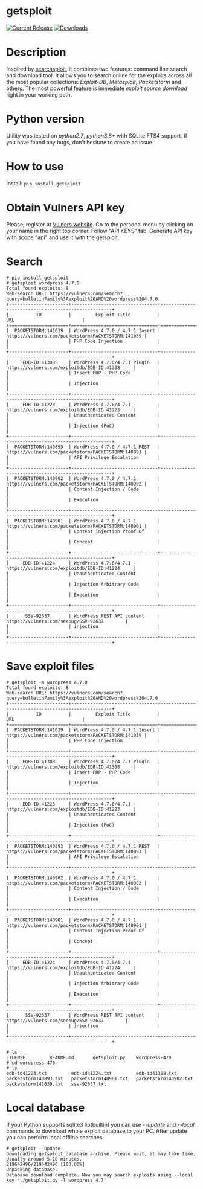 # getsploit

[![Current Release](https://img.shields.io/github/release/vulnersCom/getsploit.svg "Current Release")](https://github.com/vulnersCom/getsploit/releases/latest)
[![Downloads](https://img.shields.io/github/downloads/vulnersCom/getsploit/total.svg "Downloads")](https://github.com/vulnersCom/getsploit/releases) 

# Description
Inspired by [searchsploit](https://github.com/offensive-security/exploit-database/blob/master/searchsploit), it combines two features: command line search and download tool.
It allows you to search online for the exploits across all the most popular collections: *Exploit-DB*, *Metasploit*, *Packetstorm* and others.
The most powerful feature is immediate *exploit source download* right in your working path.

# Python version
Utility was tested on *python2.7*, *python3.8+* with SQLite FTS4 support. If you have found any bugs, don't hesitate to create an issue

# How to use

Install: `pip install getsploit`

# Obtain Vulners API key

Please, register at [Vulners website](https://vulners.com).
Go to the personal menu by clicking on your name in the right top corner.
Follow "API KEYS" tab.
Generate API key with scope "api" and use it with the getsploit.

# Search
```
# pip install getsploit
# getsploit wordpress 4.7.0
Total found exploits: 8
Web-search URL: https://vulners.com/search?query=bulletinFamily%3Aexploit%20AND%20wordpress%204.7.0
+----------------------+--------------------------------+----------------------------------------------------+
|          ID          |         Exploit Title          |                        URL                         |
+======================+================================+====================================================+
|  PACKETSTORM:141039  | WordPress 4.7.0 / 4.7.1 Insert | https://vulners.com/packetstorm/PACKETSTORM:141039 |
|                      | PHP Code Injection             |                                                    |
+----------------------+--------------------------------+----------------------------------------------------+
|     EDB-ID:41308     | WordPress 4.7.0/4.7.1 Plugin   |     https://vulners.com/exploitdb/EDB-ID:41308     |
|                      | Insert PHP - PHP Code          |                                                    |
|                      | Injection                      |                                                    |
+----------------------+--------------------------------+----------------------------------------------------+
|     EDB-ID:41223     | WordPress 4.7.0/4.7.1 -        |     https://vulners.com/exploitdb/EDB-ID:41223     |
|                      | Unauthenticated Content        |                                                    |
|                      | Injection (PoC)                |                                                    |
+----------------------+--------------------------------+----------------------------------------------------+
|  PACKETSTORM:140893  | WordPress 4.7.0 / 4.7.1 REST   | https://vulners.com/packetstorm/PACKETSTORM:140893 |
|                      | API Privilege Escalation       |                                                    |
+----------------------+--------------------------------+----------------------------------------------------+
|  PACKETSTORM:140902  | WordPress 4.7.0 / 4.7.1        | https://vulners.com/packetstorm/PACKETSTORM:140902 |
|                      | Content Injection / Code       |                                                    |
|                      | Execution                      |                                                    |
+----------------------+--------------------------------+----------------------------------------------------+
|  PACKETSTORM:140901  | WordPress 4.7.0 / 4.7.1        | https://vulners.com/packetstorm/PACKETSTORM:140901 |
|                      | Content Injection Proof Of     |                                                    |
|                      | Concept                        |                                                    |
+----------------------+--------------------------------+----------------------------------------------------+
|     EDB-ID:41224     | WordPress 4.7.0/4.7.1 -        |     https://vulners.com/exploitdb/EDB-ID:41224     |
|                      | Unauthenticated Content        |                                                    |
|                      | Injection Arbitrary Code       |                                                    |
|                      | Execution                      |                                                    |
+----------------------+--------------------------------+----------------------------------------------------+
|      SSV-92637       | WordPress REST API content     |        https://vulners.com/seebug/SSV-92637        |
|                      | injection                      |                                                    |
+----------------------+--------------------------------+----------------------------------------------------+
```

# Save exploit files
```
# getsploit -m wordpress 4.7.0
Total found exploits: 8
Web-search URL: https://vulners.com/search?query=bulletinFamily%3Aexploit%20AND%20wordpress%204.7.0
+----------------------+--------------------------------+----------------------------------------------------+
|          ID          |         Exploit Title          |                        URL                         |
+======================+================================+====================================================+
|  PACKETSTORM:141039  | WordPress 4.7.0 / 4.7.1 Insert | https://vulners.com/packetstorm/PACKETSTORM:141039 |
|                      | PHP Code Injection             |                                                    |
+----------------------+--------------------------------+----------------------------------------------------+
|     EDB-ID:41308     | WordPress 4.7.0/4.7.1 Plugin   |     https://vulners.com/exploitdb/EDB-ID:41308     |
|                      | Insert PHP - PHP Code          |                                                    |
|                      | Injection                      |                                                    |
+----------------------+--------------------------------+----------------------------------------------------+
|     EDB-ID:41223     | WordPress 4.7.0/4.7.1 -        |     https://vulners.com/exploitdb/EDB-ID:41223     |
|                      | Unauthenticated Content        |                                                    |
|                      | Injection (PoC)                |                                                    |
+----------------------+--------------------------------+----------------------------------------------------+
|  PACKETSTORM:140893  | WordPress 4.7.0 / 4.7.1 REST   | https://vulners.com/packetstorm/PACKETSTORM:140893 |
|                      | API Privilege Escalation       |                                                    |
+----------------------+--------------------------------+----------------------------------------------------+
|  PACKETSTORM:140902  | WordPress 4.7.0 / 4.7.1        | https://vulners.com/packetstorm/PACKETSTORM:140902 |
|                      | Content Injection / Code       |                                                    |
|                      | Execution                      |                                                    |
+----------------------+--------------------------------+----------------------------------------------------+
|  PACKETSTORM:140901  | WordPress 4.7.0 / 4.7.1        | https://vulners.com/packetstorm/PACKETSTORM:140901 |
|                      | Content Injection Proof Of     |                                                    |
|                      | Concept                        |                                                    |
+----------------------+--------------------------------+----------------------------------------------------+
|     EDB-ID:41224     | WordPress 4.7.0/4.7.1 -        |     https://vulners.com/exploitdb/EDB-ID:41224     |
|                      | Unauthenticated Content        |                                                    |
|                      | Injection Arbitrary Code       |                                                    |
|                      | Execution                      |                                                    |
+----------------------+--------------------------------+----------------------------------------------------+
|      SSV-92637       | WordPress REST API content     |        https://vulners.com/seebug/SSV-92637        |
|                      | injection                      |                                                    |
+----------------------+--------------------------------+----------------------------------------------------+

# ls
LICENSE         README.md       getsploit.py    wordpress-470
# cd wordpress-470
# ls
edb-id41223.txt         edb-id41224.txt         edb-id41308.txt         packetstorm140893.txt   packetstorm140901.txt   packetstorm140902.txt   packetstorm141039.txt   ssv-92637.txt
```

# Local database
If your Python supports sqlite3 lib(builtin) you can use *--update* and *--local* commands to download whole exploit database to your PC.
After update you can perform local offline searches.

```
# getsploit --update
Downloading getsploit database archive. Please wait, it may take time. Usually around 5-10 minutes.
219642496/219642496 [100.00%]
Unpacking database.
Database download complete. Now you may search exploits using --local key './getsploit.py -l wordpress 4.7'
```
